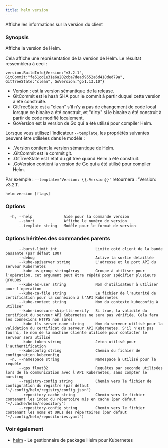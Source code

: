 ```yaml
---
title: helm version
---
```

Affiche les informations sur la version du client

### Synopsis

Affiche la version de Helm.

Cela affiche une représentation de la version de Helm.
Le résultat ressemblera à ceci :

`version.BuildInfo{Version:"v3.2.1", GitCommit:"fe51cd1e31e6a202cba7dead9552a6d418ded79a", GitTreeState:"clean", GoVersion:"go1.13.10"}`

- Version : est la version sémantique de la release.
- GitCommit est le hash SHA pour le commit à partir duquel cette version a été construite.
- GitTreeState est a "clean" s'il n'y a pas de changement de code local lorsque ce binaire a été construit, et "dirty" si le binaire a été construit à partir de code modifié localement.
- GoVersion est la version de Go qui a été utilisé pour compiler Helm.

Lorsque vous utilisez l'indicateur `--template`, les propriétés suivantes peuvent être utilisées dans le modèle :

- .Version contient la version sémantique de Helm.
- .GitCommit est le commit git.
- .GitTreeState est l'état du git tree quand Helm a été construit.
- .GoVersion contient la version de Go qui a été utilisé pour compiler Helm.

Par exemple : `--template='Version: {{.Version}}'` retournera : 'Version: v3.2.1'.


```
helm version [flags]
```

### Options

```
  -h, --help              Aide pour la commande version
      --short             Affiche le numéro de version
      --template string   Modèle pour le format de version
```

### Options héritées des commandes parents

```
      --burst-limit int                 Limite coté client de la bande passante (par défaut 100)
      --debug                           Active la sortie détaillée
      --kube-apiserver string           L'adresse et le port API du serveur Kubernetes
      --kube-as-group stringArray       Groupe à utiliser pour l'opération, cet argument peut être répété pour spécifier plusieurs groupes
      --kube-as-user string             Nom d'utilisateur à utiliser pour l'operation
      --kube-ca-file string             Le fichier de l'autorité de certification pour la connexion à l'API Kubernetes
      --kube-context string             Nom du contexte kubeconfig à utiliser
      --kube-insecure-skip-tls-verify   Si true, la validité du certificat du serveur API Kubernetes ne sera pas vérifiée. Cela fera les connexions HTTPS non sûres
      --kube-tls-server-name string     Nom du serveur utilisé pour la validation du certificat du serveur API Kubernetes. S'il n'est pas fourni, le nom de la machine cliente utilisée pour contacter le serveur sera utilisé
      --kube-token string               Jeton utilisé pour l'authentification
      --kubeconfig string               Chemin du fichier de configuration kubeconfig
  -n, --namespace string                Namespace à utilisé pour la requête
	  --qps float32                     Requêtes par seconde utilisées lors de la communication avec l'API Kubernetes, sans compter le bursting
      --registry-config string          Chemin vers le fichier de configuration du registre (par défaut "~/.config/helm/registry/config.json")
      --repository-cache string         Chemin vers le fichier contenant les index du répertoire mis en cache (par défaut "~/.cache/helm/repository")
      --repository-config string        Chemin vers le fichier contenant les noms et URLs des répertoires (par défaut "~/.config/helm/repositories.yaml")
```

### Voir également

* [helm](/helm/helm.md) - Le gestionnaire de package Helm pour Kubernetes

